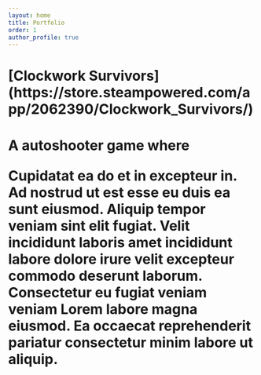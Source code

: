 ```yaml
---
layout: home
title: Portfolio
order: 1
author_profile: true
---
```



<h1>[Clockwork Survivors](https://store.steampowered.com/app/2062390/Clockwork_Survivors/)<h1>


A autoshooter game where

Cupidatat ea do et in excepteur in. Ad nostrud ut est esse eu duis ea sunt eiusmod. Aliquip tempor veniam sint elit fugiat. Velit incididunt laboris amet incididunt labore dolore irure velit excepteur commodo deserunt laborum. Consectetur eu fugiat veniam veniam Lorem labore magna eiusmod. Ea occaecat reprehenderit pariatur consectetur minim labore ut aliquip.